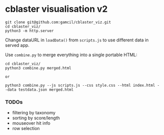 # cblaster visualisation v2

```
git clone git@github.com:gamcil/cblaster_viz.git
cd cblaster_viz/
python3 -m http.server
```

Change dataURL in `loadData()` from `scripts.js` to use different data in served app.

Use `combine.py` to merge everything into a single portable HTML:

```
cd cblaster_viz/
python3 combine.py merged.html

or

python3 combine.py --js scripts.js --css style.css --html index.html --data testdata.json merged.html
```

### TODOs
* filtering by taxonomy
* sorting by score/length
* mouseover hit info
* row selection

